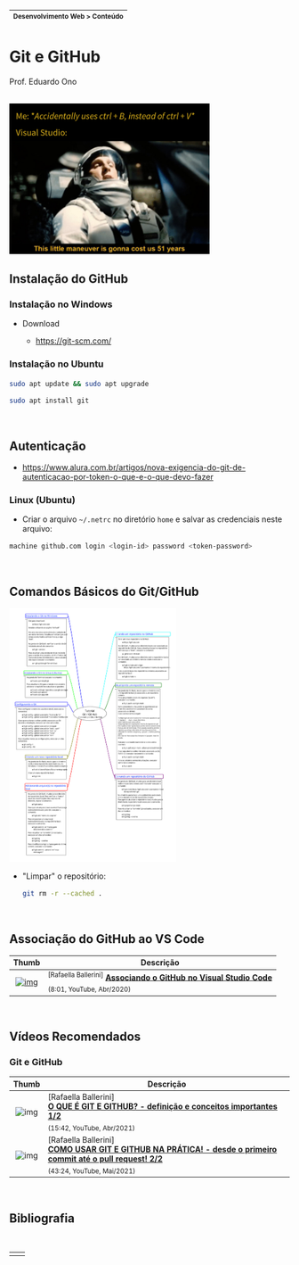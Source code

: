 | <sup>Desenvolvimento Web > Conteúdo</sup> |
| --- |

# Git e GitHub

Prof. Eduardo Ono

<br>

<img src="./img/interstellar.jpg" width="360px">

<br>

## Instalação do GitHub

### Instalação no Windows

* Download

  * https://git-scm.com/

### Instalação no Ubuntu

```sh
sudo apt update && sudo apt upgrade
```

```sh
sudo apt install git
```
<br>

## Autenticação

* https://www.alura.com.br/artigos/nova-exigencia-do-git-de-autenticacao-por-token-o-que-e-o-que-devo-fazer

### Linux (Ubuntu)

* Criar o arquivo `~/.netrc` no diretório `home` e salvar as credenciais neste arquivo:

```sh
machine github.com login <login-id> password <token-password>
```

<br>

## Comandos Básicos do Git/GitHub

[<img src="../../../mapas-mentais/git-github.svg" width="300">](../../mapas-mentais/git-github.svg)

* "Limpar" o repositório:

  ```sh
  git rm -r --cached .
  ```

<br>

## Associação do GitHub ao VS Code

| Thumb | Descrição |
| :-: | --- |
| [![img](https://img.youtube.com/vi/peGUkhXD3Vw/default.jpg)](https://www.youtube.com/watch?v=peGUkhXD3Vw) | <sup>[Rafaella Ballerini]</sup> [__Associando o GitHub no Visual Studio Code__](https://www.youtube.com/watch?v=peGUkhXD3Vw) <br><sub>(8:01, YouTube, Abr/2020)</sub>

<br>

## Vídeos Recomendados

### Git e GitHub

| Thumb | Descrição |
| :-: | --- |
| ![img](https://img.youtube.com/vi/DqTITcMq68k/default.jpg) | [Rafaella Ballerini] <br> [__O QUE É GIT E GITHUB? - definição e conceitos importantes 1/2__](https://www.youtube.com/watch?v=DqTITcMq68k) <br> <sub>(15:42, YouTube, Abr/2021)</sub>
| ![img](https://img.youtube.com/vi/UBAX-13g8OM/default.jpg) | [Rafaella Ballerini] <br> [__COMO USAR GIT E GITHUB NA PRÁTICA! - desde o primeiro commit até o pull request! 2/2__](https://www.youtube.com/watch?v=UBAX-13g8OM) <br> <sub>(43:24, YouTube, Mai/2021)</sub>

<br>

## Bibliografia

<br>

|||
| :-: | --- |
| |

<br>
